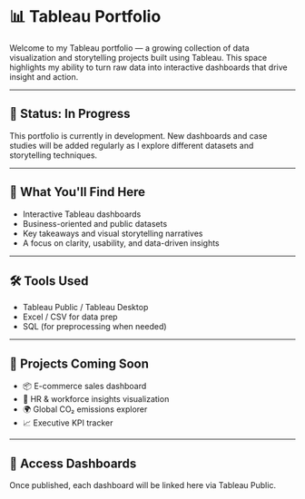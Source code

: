# 📊 Tableau Portfolio

Welcome to my Tableau portfolio — a growing collection of data visualization and storytelling projects built using Tableau. This space highlights my ability to turn raw data into interactive dashboards that drive insight and action.

---

## 🚧 Status: In Progress

This portfolio is currently in development. New dashboards and case studies will be added regularly as I explore different datasets and storytelling techniques.

---

## 🎯 What You'll Find Here

- Interactive Tableau dashboards
- Business-oriented and public datasets
- Key takeaways and visual storytelling narratives
- A focus on clarity, usability, and data-driven insights

---

## 🛠 Tools Used

- Tableau Public / Tableau Desktop
- Excel / CSV for data prep
- SQL (for preprocessing when needed)

---

## 📁 Projects Coming Soon

- 📦 E-commerce sales dashboard
- 💼 HR & workforce insights visualization
- 🌍 Global CO₂ emissions explorer
- 📈 Executive KPI tracker

---

## 🔗 Access Dashboards

Once published, each dashboard will be linked here via Tableau Public.
